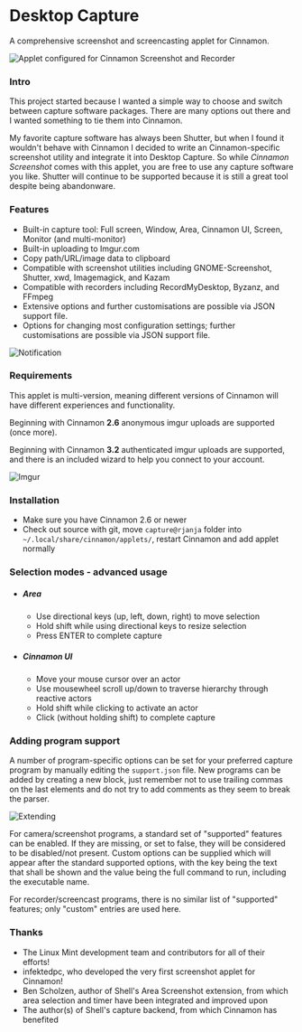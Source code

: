 Desktop Capture<a name="top">&nbsp;</a>
===============
A comprehensive screenshot and screencasting applet for Cinnamon.

![Applet configured for Cinnamon Screenshot and Recorder](https://raw.github.com/rjanja/desktop-capture/master/img/cinnamon-screenshot.png "Applet configured for Cinnamon Screenshot and FFmpeg Recorder")


### Intro<a name="intro">&nbsp;</a>
This project started because I wanted a simple way to choose and switch between capture software packages. There are many options out there and I wanted something to tie them into Cinnamon.

My favorite capture software has always been Shutter, but when I found it wouldn't behave with Cinnamon I decided to write an Cinnamon-specific screenshot utility and integrate it into Desktop Capture. So while <i>Cinnamon Screenshot</i> comes with this applet, you are free to use any capture software you like. Shutter will continue to be supported because it is still a great tool despite being abandonware.

### Features<a name="features">&nbsp;</a>
* Built-in capture tool: Full screen, Window, Area, Cinnamon UI, Screen, Monitor (and multi-monitor)
* Built-in uploading to Imgur.com
* Copy path/URL/image data to clipboard
* Compatible with screenshot utilities including GNOME-Screenshot, Shutter, xwd, Imagemagick, and Kazam
* Compatible with recorders including RecordMyDesktop, Byzanz, and FFmpeg
* Extensive options and further customisations are possible via JSON support file. 
* Options for changing most configuration settings; further customisations are possible via JSON support file.

![Notification](https://raw.github.com/rjanja/desktop-capture/master/img/notification.png "Notifications")

### Requirements

This applet is multi-version, meaning different versions of Cinnamon will have different experiences and functionality.

Beginning with Cinnamon **2.6** anonymous imgur uploads are supported (once more).

Beginning with Cinnamon **3.2** authenticated imgur uploads are supported, and there is an included wizard to help you connect to your account.

![Imgur](https://raw.github.com/rjanja/desktop-capture/master/img/imgur-album.png "Choosing the album to upload into, once connected to your imgur account")


### Installation<a name="installing">&nbsp;</a>
* Make sure you have Cinnamon 2.6 or newer
* Check out source with git, move `capture@rjanja` folder into `~/.local/share/cinnamon/applets/`, restart Cinnamon and add applet normally

### Selection modes - advanced usage<a name="usage">&nbsp;</a>
* ##### Area
    * Use directional keys (up, left, down, right) to move selection
    * Hold shift while using directional keys to resize selection
    * Press ENTER to complete capture

* ##### Cinnamon UI
    * Move your mouse cursor over an actor
    * Use mousewheel scroll up/down to traverse hierarchy through reactive actors
    * Hold shift while clicking to activate an actor
    * Click (without holding shift) to complete capture

### Adding program support<a name="extending">&nbsp;</a>
A number of program-specific options can be set for your preferred capture program by manually editing the `support.json` file. New programs can be added by creating a new block, just remember not to use trailing commas on the last elements and do not try to add comments as they seem to break the parser.

![Extending](https://raw.github.com/rjanja/desktop-capture/master/img/custom-entries.png "Extending program support")

For camera/screenshot programs, a standard set of "supported" features can be enabled. If they are missing, or set to false, they will be considered to be disabled/not present. Custom options can be supplied which will appear after the standard supported options, with the key being the text that shall be shown and the value being the full command to run, including the executable name.

For recorder/screencast programs, there is no similar list of "supported" features; only "custom" entries are used here.

### Thanks
* The Linux Mint development team and contributors for all of their efforts!
* infektedpc, who developed the very first screenshot applet for Cinnamon!
* Ben Scholzen, author of Shell's Area Screenshot extension, from which area selection and timer have been integrated and improved upon
* The author(s) of Shell's capture backend, from which Cinnamon has benefited
